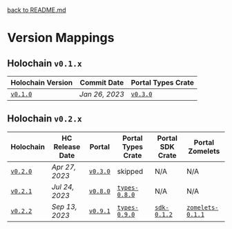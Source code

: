 [back to README.md](README.md)

# Version Mappings


## Holochain `v0.1.x`

| Holochain Version                                                                                | Commit Date    | Portal Types Crate                                              |
|--------------------------------------------------------------------------------------------------|----------------|-----------------------------------------------------------------|
| [`v0.1.0`](https://github.com/holochain/holochain/tree/41150668b18a57f4dc801a0b3439c1c76e149064) | *Jan 26, 2023* | [`v0.3.0`](https://github.com/holochain/portal-dna/tree/v0.3.0) |


## Holochain `v0.2.x`

| Holochain                                                               | HC Release Date | Portal                                                          | Portal Types Crate                                                        | Portal SDK Crate                                                      | Portal Zomelets                                                                 |
|-------------------------------------------------------------------------|-----------------|-----------------------------------------------------------------|---------------------------------------------------------------------------|-----------------------------------------------------------------------|---------------------------------------------------------------------------------|
| [`v0.2.0`](https://github.com/holochain/holochain/tree/holochain-0.2.0) | *Apr 27, 2023*  | [`v0.3.0`](https://github.com/holochain/portal-dna/tree/v0.3.0) | skipped                                                                   | N/A                                                                   | N/A                                                                             |
| [`v0.2.1`](https://github.com/holochain/holochain/tree/holochain-0.2.1) | *Jul 24, 2023*  | [`v0.8.0`](https://github.com/holochain/portal-dna/tree/v0.8.0) | [`types-0.8.0`](https://github.com/holochain/portal-dna/tree/types-0.8.0) | N/A                                                                   | N/A                                                                             |
| [`v0.2.2`](https://github.com/holochain/holochain/tree/holochain-0.2.2) | *Sep 13, 2023*  | [`v0.9.1`](https://github.com/holochain/portal-dna/tree/v0.9.1) | [`types-0.9.0`](https://github.com/holochain/portal-dna/tree/types-0.9.0) | [`sdk-0.1.2`](https://github.com/holochain/portal-dna/tree/sdk-0.1.0) | [`zomelets-0.1.1`](https://github.com/holochain/portal-dna/tree/zomelets-0.1.1) |
